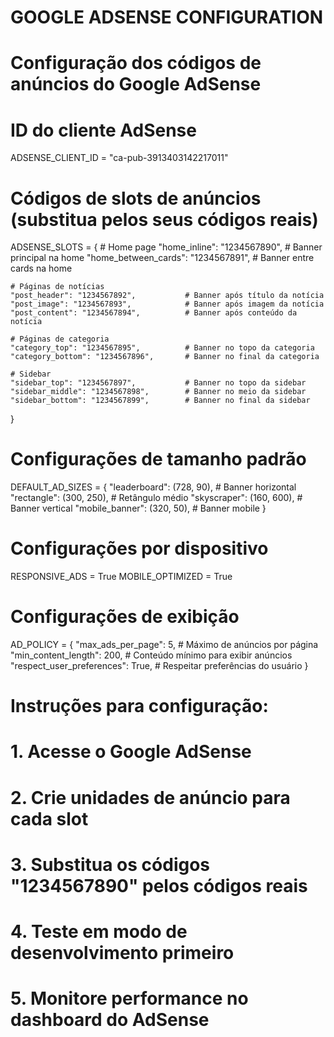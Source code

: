 # GOOGLE ADSENSE CONFIGURATION
# Configuração dos códigos de anúncios do Google AdSense

# ID do cliente AdSense
ADSENSE_CLIENT_ID = "ca-pub-3913403142217011"

# Códigos de slots de anúncios (substitua pelos seus códigos reais)
ADSENSE_SLOTS = {
    # Home page
    "home_inline": "1234567890",           # Banner principal na home
    "home_between_cards": "1234567891",     # Banner entre cards na home
    
    # Páginas de notícias
    "post_header": "1234567892",           # Banner após título da notícia
    "post_image": "1234567893",            # Banner após imagem da notícia
    "post_content": "1234567894",          # Banner após conteúdo da notícia
    
    # Páginas de categoria
    "category_top": "1234567895",          # Banner no topo da categoria
    "category_bottom": "1234567896",       # Banner no final da categoria
    
    # Sidebar
    "sidebar_top": "1234567897",           # Banner no topo da sidebar
    "sidebar_middle": "1234567898",        # Banner no meio da sidebar
    "sidebar_bottom": "1234567899",        # Banner no final da sidebar
}

# Configurações de tamanho padrão
DEFAULT_AD_SIZES = {
    "leaderboard": (728, 90),      # Banner horizontal
    "rectangle": (300, 250),       # Retângulo médio
    "skyscraper": (160, 600),      # Banner vertical
    "mobile_banner": (320, 50),    # Banner mobile
}

# Configurações por dispositivo
RESPONSIVE_ADS = True
MOBILE_OPTIMIZED = True

# Configurações de exibição
AD_POLICY = {
    "max_ads_per_page": 5,         # Máximo de anúncios por página
    "min_content_length": 200,     # Conteúdo mínimo para exibir anúncios
    "respect_user_preferences": True,  # Respeitar preferências do usuário
}

# Instruções para configuração:
# 1. Acesse o Google AdSense
# 2. Crie unidades de anúncio para cada slot
# 3. Substitua os códigos "1234567890" pelos códigos reais
# 4. Teste em modo de desenvolvimento primeiro
# 5. Monitore performance no dashboard do AdSense
